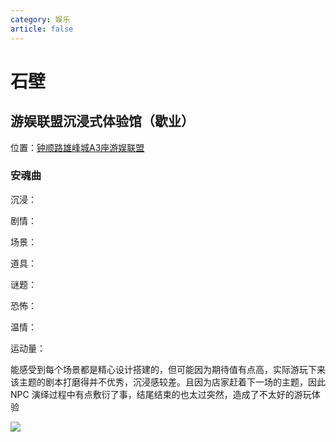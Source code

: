 ```yaml
---
category: 娱乐
article: false
---
```


# 石壁

## 游娱联盟沉浸式体验馆（歇业）

<span class="icon iconfont icon-locate"></span> 位置：<a href="https://ditu.amap.com/place/B0G2AK3JQM" target="_blank">钟顺路雄峰城A3座游娱联盟</a>

### 安魂曲

沉浸：<el-rate model-value="1" disabled text-color="#ff9900" show-score />

剧情：<el-rate model-value="1" disabled text-color="#ff9900" show-score />

场景：<el-rate model-value="4" disabled text-color="#ff9900" show-score />

道具：<el-rate model-value="3" disabled text-color="#ff9900" show-score />

谜题：<el-rate model-value="2" disabled text-color="#ff9900" show-score />

恐怖：<el-rate model-value="0" disabled text-color="#ff9900" show-score />

温情：<el-rate model-value="0" disabled text-color="#ff9900" show-score />

运动量：<el-rate model-value="0" disabled text-color="#ff9900" show-score />

能感受到每个场景都是精心设计搭建的，但可能因为期待值有点高，实际游玩下来该主题的剧本打磨得并不优秀，沉浸感较差。且因为店家赶着下一场的主题，因此 NPC 演绎过程中有点敷衍了事，结尾结束的也太过突然，造成了不太好的游玩体验

![](https://img.sherry4869.com/blog/life/play/guangzhou/py/yylm/img.jpg)